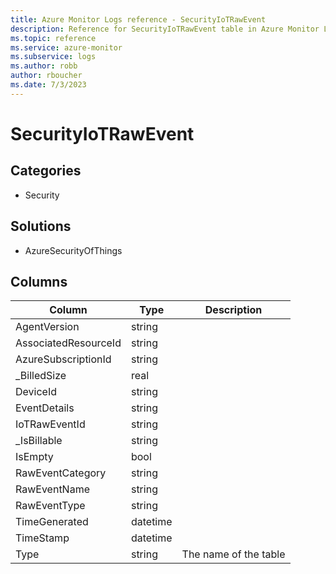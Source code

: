 ```yaml
---
title: Azure Monitor Logs reference - SecurityIoTRawEvent
description: Reference for SecurityIoTRawEvent table in Azure Monitor Logs.
ms.topic: reference
ms.service: azure-monitor
ms.subservice: logs
ms.author: robb
author: rboucher
ms.date: 7/3/2023
---
```


# SecurityIoTRawEvent

 

## Categories

- Security
## Solutions

- AzureSecurityOfThings




## Columns

| Column | Type | Description |
| --- | --- | --- |
| AgentVersion | string |  |
| AssociatedResourceId | string |  |
| AzureSubscriptionId | string |  |
| _BilledSize | real |  |
| DeviceId | string |  |
| EventDetails | string |  |
| IoTRawEventId | string |  |
| _IsBillable | string |  |
| IsEmpty | bool |  |
| RawEventCategory | string |  |
| RawEventName | string |  |
| RawEventType | string |  |
| TimeGenerated | datetime |  |
| TimeStamp | datetime |  |
| Type | string | The name of the table |
